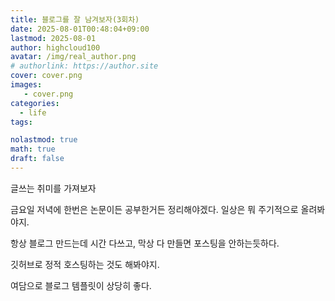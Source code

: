 ```yaml
---
title: 블로그를 잘 남겨보자(3회차)
date: 2025-08-01T00:48:04+09:00
lastmod: 2025-08-01
author: highcloud100
avatar: /img/real_author.png
# authorlink: https://author.site
cover: cover.png
images:
   - cover.png
categories:
  - life
tags:

nolastmod: true
math: true
draft: false
---
```


글쓰는 취미를 가져보자

<!--more-->

금요일 저녁에 한번은 논문이든 공부한거든 정리해야겠다.
일상은 뭐 주기적으로 올려봐야지.

항상 블로그 만드는데 시간 다쓰고, 막상 다 만들면 포스팅을 안하는듯하다.

깃허브로 정적 호스팅하는 것도 해봐야지.

여담으로 블로그 템플릿이 상당히 좋다.